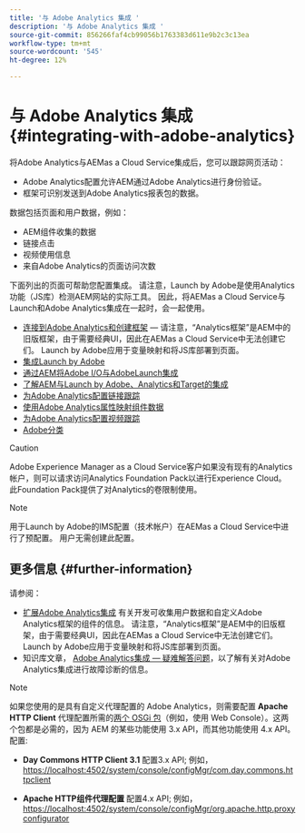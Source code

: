 ```yaml
---
title: '与 Adobe Analytics 集成 '
description: '与 Adobe Analytics 集成 '
source-git-commit: 856266faf4cb99056b1763383d611e9b2c3c13ea
workflow-type: tm+mt
source-wordcount: '545'
ht-degree: 12%

---
```



# 与 Adobe Analytics 集成{#integrating-with-adobe-analytics}

将Adobe Analytics与AEMas a Cloud Service集成后，您可以跟踪网页活动：

* Adobe Analytics配置允许AEM通过Adobe Analytics进行身份验证。
* 框架可识别发送到Adobe Analytics报表包的数据。

数据包括页面和用户数据，例如：

* AEM组件收集的数据
* 链接点击
* 视频使用信息
* 来自Adobe Analytics的页面访问次数

下面列出的页面可帮助您配置集成。 请注意，Launch by Adobe是使用Analytics功能（JS库）检测AEM网站的实际工具。 因此，将AEMas a Cloud Service与Launch和Adobe Analytics集成在一起时，会一起使用。

* [连接到Adobe Analytics和创建框架](https://experienceleague.adobe.com/docs/experience-manager-65/administering/integration/adobeanalytics-connect.html)  — 请注意，“Analytics框架”是AEM中的旧版框架，由于需要经典UI，因此在AEMas a Cloud Service中无法创建它们。 Launch by Adobe应用于变量映射和将JS库部署到页面。
* [集成Launch by Adobe](https://experienceleague.adobe.com/docs/experience-manager-learn/sites/integrations/adobe-launch-integration-tutorial-understand.html)
* [通过AEM将Adobe I/O与AdobeLaunch集成](https://helpx.adobe.com/experience-manager/using/aem_launch_adobeio_integration.html)
* [了解AEM与Launch by Adobe、Analytics和Target的集成](https://helpx.adobe.com/experience-manager/kt/integration/using/aem-launch-integration-tutorial-understand.html)
* [为Adobe Analytics配置链接跟踪](https://experienceleague.adobe.com/docs/experience-manager-65/administering/integration/adobeanalytics-link.html)
* [使用Adobe Analytics属性映射组件数据](https://experienceleague.adobe.com/docs/experience-manager-65/administering/integration/adobeanalytics-mapping.html)
* [为Adobe Analytics配置视频跟踪](https://experienceleague.adobe.com/docs/experience-manager-65/administering/integration/adobeanalytics-video.html)
* [Adobe分类](https://experienceleague.adobe.com/docs/experience-manager-65/administering/integration/adobeanalytics-classifications.html)

>[!CAUTION]
>
>Adobe Experience Manager as a Cloud Service客户如果没有现有的Analytics帐户，则可以请求访问Analytics Foundation Pack以进行Experience Cloud。  此Foundation Pack提供了对Analytics的卷限制使用。

>[!NOTE]
>
>用于Launch by Adobe的IMS配置（技术帐户）在AEMas a Cloud Service中进行了预配置。 用户无需创建此配置。

## 更多信息 {#further-information}

请参阅：

* [扩展Adobe Analytics集成](https://experienceleague.adobe.com/docs/experience-manager-65/developing/extending-aem/extending-analytics/extending-analytics.html) 有关开发可收集用户数据和自定义Adobe Analytics框架的组件的信息。 请注意，“Analytics框架”是AEM中的旧版框架，由于需要经典UI，因此在AEMas a Cloud Service中无法创建它们。 Launch by Adobe应用于变量映射和将JS库部署到页面。
* 知识库文章， [Adobe Analytics集成 — 疑难解答问题](https://helpx.adobe.com/experience-manager/kb/sitecatalystintegrationtroubleshooting.html)，以了解有关对Adobe Analytics集成进行故障诊断的信息。

>[!NOTE]
>
>如果您使用的是具有自定义代理配置的 Adobe Analytics，则需要配置 **Apache HTTP Client** 代理配置所需的[两个 OSGi 包](https://experienceleague.adobe.com/docs/experience-manager-65/deploying/configuring/configuring-osgi.html)（例如，使用 Web Console）。这两个包都是必需的，因为 AEM 的某些功能使用 3.x API，而其他功能使用 4.x API。配置:
>
>* **Day Commons HTTP Client 3.1** 配置3.x API;
   >  例如， [https://localhost:4502/system/console/configMgr/com.day.commons.httpclient](https://localhost:4502/system/console/configMgr/com.day.commons.httpclient)
>
>* **Apache HTTP组件代理配置** 配置4.x API;
   >  例如， [https://localhost:4502/system/console/configMgr/org.apache.http.proxyconfigurator](https://localhost:4502/system/console/configMgr/org.apache.http.proxyconfigurator)
>

